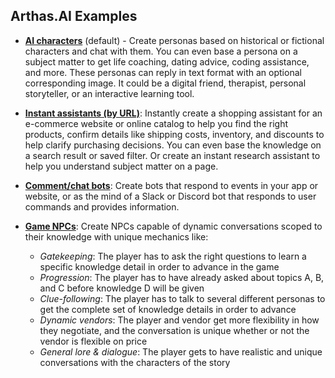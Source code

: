 ## Arthas.AI Examples

- [**AI characters**](https://github.com/bennyschmidt/Arthas.AI/tree/master/arthas-react) (default) - Create personas based on historical or fictional characters and chat with them. You can even base a persona on a subject matter to get life coaching, dating advice, coding assistance, and more. These personas can reply in text format with an optional corresponding image. It could be a digital friend, therapist, personal storyteller, or an interactive learning tool.

- [**Instant assistants (by URL)**](https://github.com/bennyschmidt/Arthas.AI/tree/master/examples/instant-assistant/arthas-react): Instantly create a shopping assistant for an e-commerce website or online catalog to help you find the right products, confirm details like shipping costs, inventory, and discounts to help clarify purchasing decisions. You can even base the knowledge on a search result or saved filter. Or create an instant research assistant to help you understand subject matter on a page.
 
- [**Comment/chat bots**](https://github.com/bennyschmidt/Arthas.AI/tree/master/examples/comment-bot/arthas-react): Create bots that respond to events in your app or website, or as the mind of a Slack or Discord bot that responds to user commands and provides information.

- **[Game NPCs](https://github.com/bennyschmidt/Arthas.AI/tree/master/examples/game-npc/arthas-react)**: Create NPCs capable of dynamic conversations scoped to their knowledge with unique mechanics like:
    - *Gatekeeping*: The player has to ask the right questions to learn a specific knowledge detail in order to advance in the game
    - *Progression*: The player has to have already asked about topics A, B, and C before knowledge D will be given
    - *Clue-following*: The player has to talk to several different personas to get the complete set of knowledge details in order to advance 
    - *Dynamic vendors*: The player and vendor get more flexibility in how they negotiate, and the conversation is unique whether or not the vendor is flexible on price
    - *General lore & dialogue*: The player gets to have realistic and unique conversations with the characters of the story
    
